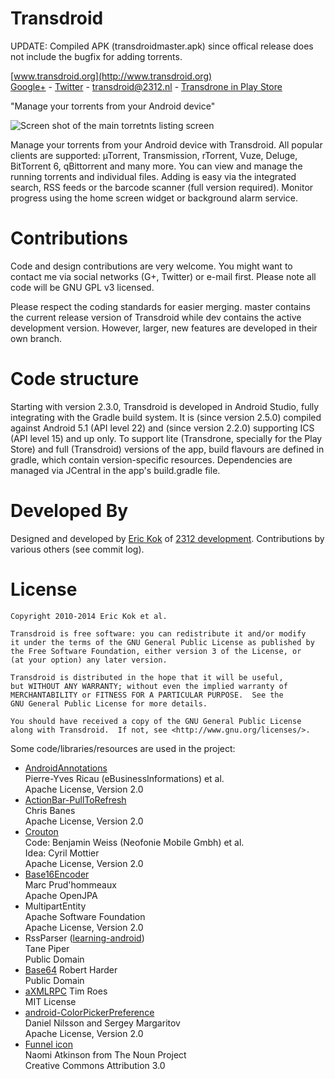 Transdroid
==========
UPDATE: Compiled APK (transdroidmaster.apk) since offical release does not include the bugfix for adding torrents.

[www.transdroid.org](http://www.transdroid.org)  
[Google+](https://plus.google.com/u/0/b/106240944422491053650/106240944422491053650) - [Twitter](https://twitter.com/transdroid) - [transdroid@2312.nl](transdroid@2312.nl) - [Transdrone in Play Store](https://play.google.com/store/apps/details?id=org.transdroid.lite)

"Manage your torrents from your Android device"

![Screen shot of the main torretnts listing screen](http://2312.nl/img/portfolio-transdroid/240x400-transdroid-main.png)

Manage your torrents from your Android device with Transdroid. All popular clients are supported: µTorrent, Transmission, rTorrent, Vuze, Deluge, BitTorrent 6, qBittorrent and many more. You can view and manage the running torrents and individual files. Adding is easy via the integrated search, RSS feeds or the barcode scanner (full version required). Monitor progress using the home screen widget or background alarm service.

Contributions
=============

Code and design contributions are very welcome. You might want to contact me via social networks (G+, Twitter) or e-mail first. Please note all code will be GNU GPL v3 licensed.

Please respect the coding standards for easier merging. master contains the current release version of Transdroid while dev contains the active development version. However, larger, new features are developed in their own branch.

Code structure
==============

Starting with version 2.3.0, Transdroid is developed in Android Studio, fully integrating with the Gradle build system. It is (since version 2.5.0) compiled against Android 5.1 (API level 22) and (since version 2.2.0) supporting ICS (API level 15) and up only. To support lite (Transdrone, specially for the Play Store) and full (Transdroid) versions of the app, build flavours are defined in gradle, which contain version-specific resources. Dependencies are managed via JCentral in the app's build.gradle file.

Developed By
============

Designed and developed by [Eric Kok](eric@2312.nl) of [2312 development](http://2312.nl). Contributions by various others (see commit log).

License
=======
    
    Copyright 2010-2014 Eric Kok et al.
    
    Transdroid is free software: you can redistribute it and/or modify
    it under the terms of the GNU General Public License as published by
    the Free Software Foundation, either version 3 of the License, or
    (at your option) any later version.
    
    Transdroid is distributed in the hope that it will be useful,
    but WITHOUT ANY WARRANTY; without even the implied warranty of
    MERCHANTABILITY or FITNESS FOR A PARTICULAR PURPOSE.  See the
    GNU General Public License for more details.
    
    You should have received a copy of the GNU General Public License
    along with Transdroid.  If not, see <http://www.gnu.org/licenses/>.
    
Some code/libraries/resources are used in the project:

*  [AndroidAnnotations](http://androidannotations.org/)  
    Pierre-Yves Ricau (eBusinessInformations) et al.  
    Apache License, Version 2.0
*  [ActionBar-PullToRefresh](https://github.com/chrisbanes/ActionBar-PullToRefresh)  
    Chris Banes  
    Apache License, Version 2.0
*  [Crouton](https://github.com/keyboardsurfer/Crouton)  
    Code: Benjamin Weiss (Neofonie Mobile Gmbh) et al.  
    Idea: Cyril Mottier  
    Apache License, Version 2.0
*  [Base16Encoder](http://openjpa.apache.org/)  
    Marc Prud'hommeaux  
    Apache OpenJPA
*  MultipartEntity  
    Apache Software Foundation  
    Apache License, Version 2.0
*  RssParser ([learning-android](http://github.com/digitalspaghetti/learning-android))  
    Tane Piper  
    Public Domain
*  [Base64](http://iharder.net/base64)
    Robert Harder  
    Public Domain
*  [aXMLRPC](https://github.com/timroes/aXMLRPC)
    Tim Roes  
    MIT License
*  [android-ColorPickerPreference](https://github.com/attenzione/android-ColorPickerPreference)  
    Daniel Nilsson and Sergey Margaritov  
    Apache License, Version 2.0
*  [Funnel icon](http://thenounproject.com/noun/funnel/#icon-No5608)  
    Naomi Atkinson from The Noun Project  
    Creative Commons Attribution 3.0

